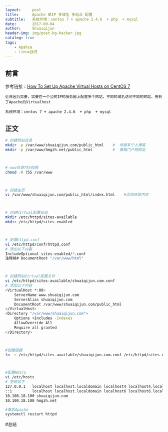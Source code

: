 ```yaml
---
layout:     post
title:      Apache 单IP 多域名 多站点 配置
subtitle:   系统环境：centos 7 + apache 2.4.6  + php  + mysql
date:       2017-09-04
author:     Shuaiqijun
header-img: img/post-bg-hacker.jpg
catalog: true
tags:
    - Apahce
    - Linux技巧
---
```



## 前言

参考链接：[How To Set Up Apache Virtual Hosts on CentOS 7](https://www.digitalocean.com/community/tutorials/how-to-set-up-apache-virtual-hosts-on-centos-7#prerequisites "参考链接")

    近日因为需要，需要在一个公网IP的服务器上配置多个网站，不同的域名访问不同的网站，用到了Apache的Virtualhost

    系统环境：centos 7 + apache 2.4.6  + php  + mysql

## 正文
```bash
# 创建网站目录
mkdir -p /var/www/shuaiqijun.com/public_html    #  帅旗军个人博客 
mkdir -p /var/www/hmgzh.net/public_html         #  黄梅门户网网站



# www目录755权限
chmod -R 755 /var/www



# 创建主页
vi /var/www/shuaiqijun.com/public_html/index.html    #添加任意内容



# 创建Virtual配置目录
mkdir /etc/httpd/sites-available
mkdir /etc/httpd/sites-enabled



# 配置httpd.conf
vi /etc/httpd/conf/httpd.conf
# 添加以下内容
IncludeOptional sites-enabled/*.conf
注释掉# DocumentRoot "/var/www/html"



# 创建网站Virtual配置文件
vi /etc/httpd/sites-available/shuaiqijun.com.conf
# 添加以下内容
<VirtualHost *:80>
    ServerName www.shuaiqijun.com
    ServerAlias shuaiqijun.com
    DocumentRoot /var/www/shuaiqijun.com/public_html
</VirtualHost>
<Directory "/var/www/shuaiqijun.com">  
    Options +Includes -Indexes 
    AllowOverride All
    Require all granted    
</Directory>



#创建链接
ln -s /etc/httpd/sites-available/shuaiqijun.com.conf /etc/httpd/sites-enabled/shuaiqijun.com.conf



#配置HOSTS
vi /etc/hosts
# 更改如下
127.0.0.1   localhost localhost.localdomain localhost4 localhost4.localdomain4
::1         localhost localhost.localdomain localhost6 localhost6.localdomain6
10.100.18.100 shuaiqijun.com
10.100.18.100 hmgzh.net

#重启Apache
systemctl restart httpd

```
#总结

